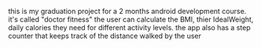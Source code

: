 this is my graduation project for a 2 months android development course.
it's called "doctor fitness" the user can calculate the BMI, thier IdealWeight, daily calories they need for different activity levels.
the app also has a step counter that keeps track of the distance walked by the user


